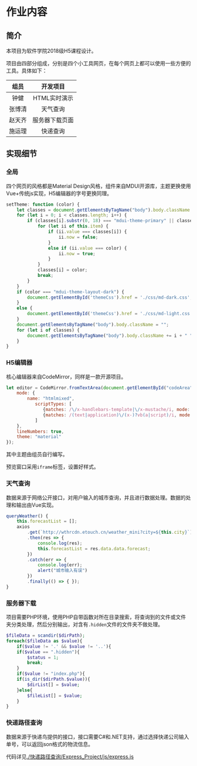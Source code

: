 # 作业内容

## 简介

本项目为软件学院2018级H5课程设计。

项目由四部分组成，分别是四个小工具网页，在每个网页上都可以使用一些方便的工具。具体如下：

|组员|开发项目|
|:---:|:---:|
|钟健|HTML实时演示|
|张博清|天气查询|
|赵天齐|服务器下载页面|
|施运理|快递查询|

## 实现细节

### 全局

四个网页的风格都是Material Design风格，组件来自MDUI开源库，主题更换使用Vue+传统js实现，H5编辑器的字号更换同理。
```javascript
setTheme: function (color) {
    let classes = document.getElementsByTagName("body").body.className.split(" ");
    for (let i = 0; i < classes.length; i++) {
        if (classes[i].substr(0, 18) === "mdui-theme-primary" || classes[i].substr(0, 22) === "mdui-theme-layout-dark") {
            for (let ii of this.item) {
                if (ii.value === classes[i]) {
                    ii.now = false;
                }
                else if (ii.value === color) {
                    ii.now = true;
                }
            }
            classes[i] = color;
            break;
        }
    }
    if (color === "mdui-theme-layout-dark") {
        document.getElementById('themeCss').href = './css/md-dark.css';
    }
    else {
        document.getElementById('themeCss').href = './css/md-light.css';
    }
    document.getElementsByTagName("body").body.className = "";
    for (let i of classes) {
        document.getElementsByTagName("body").body.className += i + " ";
    }
}
```

### H5编辑器

核心编辑器来自CodeMirror，同样是一款开源项目。
```javascript
let editor = CodeMirror.fromTextArea(document.getElementById("codeArea"),{
    mode: {
        name: "htmlmixed",
           scriptTypes: [
              {matches: /\/x-handlebars-template|\/x-mustache/i, mode: null},
              {matches: /(text|application)\/(x-)?vb(a|script)/i, mode: "vbscript"}
           ]
    },
    lineNumbers: true,
    theme: "material"
});
```
其中主题由组员自行编写。

预览窗口采用`iframe`标签，设置好样式。

### 天气查询

数据来源于网络公开接口，对用户输入的城市查询，并且进行数据处理。数据的处理和输出由Vue实现。
```javascript
queryWeather() {
    this.forecastList = [];
    axios
        .get(`http://wthrcdn.etouch.cn/weather_mini?city=${this.city}`)
        .then(res => {
            console.log(res);
            this.forecastList = res.data.data.forecast;
        })
        .catch(err => {
            console.log(err);
            alert("城市输入有误")
        })
        .finally(() => { });
}
```

### 服务器下载

项目需要PHP环境，使用PHP自带函数对所在目录搜索，将查询到的文件或文件夹分类处理，然后分别输出，对含有`.hidden`文件的文件夹不做处理。
```php
$fileData = scandir($dirPath);
foreach($fileData as $value){
    if($value != '.' && $value != '..'){
    if($value == ".hidden"){
        $status = 1;
        break;
    }
    if($value != "index.php"){
    if(is_dir($dirPath.$value)){
        $dirList[] = $value;
    }else{
        $fileList[] = $value;
    }
}
```

### 快递路径查询

数据来源于快递鸟提供的接口，接口需要C#和.NET支持，通过选择快递公司输入单号，可以返回json格式的物流信息。

代码详见[./快递路径查询/Express_Project/js/express.js](./快递路径查询/Express_Project/js/express.js)